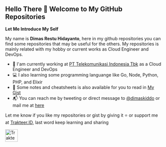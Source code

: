 ## Hello There 👋 Welcome to My GitHub Repositories

**Let Me Introduce My Self**

My name is **Dimas Restu Hidayanto**, here in my github repositories you can find some repositories that may be useful for the others. My repositories is mainly related with my hobby or current works as Cloud Engineer and DevOps.

- 🏢 I'am  currently working at [PT Telekomunikasi Indonesia Tbk](https://www.telkom.co.id) as a Cloud Engineer and DevOps
- 💻 I also learning some programming languange like Go, Node, Python, PHP, and Elixir
- 📙 Some notes and cheatsheets is also available for you to read in [My Gist](https://gist.github.com/dimaskiddo)
- 📬 You can reach me by tweeting or direct message to [@dimaskiddo](https://twitter.com/dimaskiddo) or mail me at [here](mailto:dimas.restu@student.upi.edu)

Let me know if you like my repositories or gist by giving it ⭐️ or support me at [Trakteer.ID](https://trakteer.id/dimaskiddo/tip), last word keep learning and sharing

<a href="https://trakteer.id/dimaskiddo/tip" target="_blank"><img id="wse-buttons-preview" src="https://cdn.trakteer.id/images/embed/trbtn-red-6.png" height="40" style="border: 0px; height: 40px;" alt="Trakteer Saya"></a>

